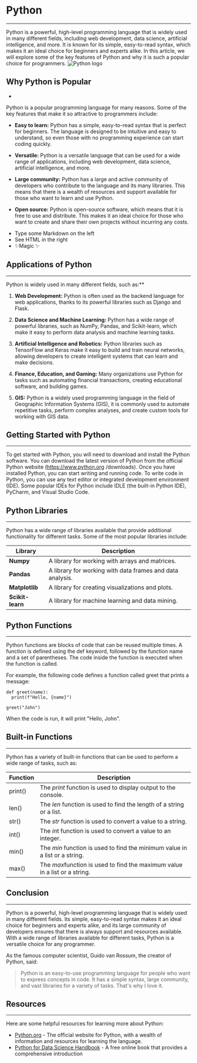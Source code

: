 # Python
---
Python is a powerful, high-level programming language that is widely used in many different fields,
including web development, data science, artificial intelligence, and more. It is known for its simple,
easy-to-read syntax, which makes it an ideal choice for beginners and experts alike. In this article,
we will explore some of the key features of Python and why it is such a popular choice for
programmers.
![Python logo](https://1000logos.net/wp-content/uploads/2020/09/Python-Logo-history.png) 

## Why Python is Popular

-
Python is a popular programming language for many reasons. Some of the key features that make
it so attractive to programmers include:
* **Easy to learn:** Python has a simple, easy-to-read syntax that is perfect for beginners. The language is designed to be intuitive and easy to understand, so even those with no programming experience can start coding quickly.

* **Versatile:** Python is a versatile language that can be used for a wide range of applications,
including web development, data science, artificial intelligence, and more. 
* **Large community:** Python has a large and active community of developers who contribute to
the language and its many libraries. This means that there is a wealth of resources and support
available for those who want to learn and use Python.
* **Open source:** Python is open-source software, which means that it is free to use and
distribute. This makes it an ideal choice for those who want to create and share their own
projects without incurring any costs.
- Type some Markdown on the left
- See HTML in the right
- ✨Magic ✨

## Applications of Python
---
Python is widely used in many different fields, such as:**
1. **Web Development:** Python is often used as the backend language for web applications,
thanks to its powerful libraries such as Django and Flask.

2. **Data Science and Machine Learning:** Python has a wide range of powerful libraries, such as
NumPy, Pandas, and Scikit-learn, which make it easy to perform data analysis and machine
learning tasks.
3. **Artificial Intelligence and Robotics:** Python libraries such as TensorFlow and Keras make it
easy to build and train neural networks, allowing developers to create intelligent systems that
can learn and make decisions.
4. **Finance, Education, and Gaming:** Many organizations use Python for tasks such as
automating financial transactions, creating educational software, and building games.
5. **GIS:** Python is a widely used programming language in the field of Geographic Information
Systems (GIS), it is commonly used to automate repetitive tasks, perform complex analyses,
and create custom tools for working with GIS data.

## Getting Started with Python
---
To get started with Python, you will need to download and install the Python software. You can
download the latest version of Python from the official Python website (https://www.python.org
/downloads). Once you have installed Python, you can start writing and running code.
To write code in Python, you can use any text editor or integrated development environment (IDE).
Some popular IDEs for Python include IDLE (the built-in Python IDE), PyCharm, and Visual Studio
Code.

## Python Libraries
---
Python has a wide range of libraries available that provide additional functionality for different
tasks. Some of the most popular libraries include:

| Library | Description |
| ------ | ------ |
| **Numpy** | A library for working with arrays and matrices. |
| **Pandas** | A library for working with data frames and data analysis. |
| **Matplotlib** | A library for creating visualizations and plots. |
| **Scikit-learn** | A library for machine learning and data mining. |
## Python Functions
---
Python functions are blocks of code that can be reused multiple times. A function is defined using
the def keyword, followed by the function name and a set of parentheses. The code inside the
function is executed when the function is called.

For example, the following code defines a function called greet that prints a message:
    

    def greet(name):
      print(f"Hello, {name}")
      
    greet("John")
 
When the code is run, it will print "Hello, John".

## Built-in Functions
---
Python has a variety of built-in functions that can be used to perform a wide range of tasks, such
as:

| Function | Description |
| ------ | ------ |
| print() | The *print* function is used to display output to the console. |
| len() | The *len* function is used to find the length of a string or a list. |
| str() | The *str* function is used to convert a value to a string. |
| int() | The *in*t function is used to convert a value to an integer. |
| min() | The *min* function is used to find the minimum value in a list or a string. |
| max() | The *max*function is used to find the maximum value in a list or a string. |

## Conclusion
---
Python is a powerful, high-level programming language that is widely used in many different fields.
Its simple, easy-to-read syntax makes it an ideal choice for beginners and experts alike, and its
large community of developers ensures that there is always support and resources available. With
a wide range of libraries available for different tasks, Python is a versatile choice for any
programmer.

As the famous computer scientist, Guido van Rossum, the creator of Python, said:


> Python is an easy-to-use programming language for people who want to express concepts in
code. It has a simple syntax, large community, and vast libraries for a variety of tasks. That's
why I love it.


## Resources
---

Here are some helpful resources for learning more about Python:
* [Python.org](https://www.python.org/) - The official website for Python, with a wealth of information and resources for
learning the language.
* [Python for Data Science Handbook](https://jakevdp.github.io/PythonDataScienceHandbook) - A free online book that provides a comprehensive
introduction

